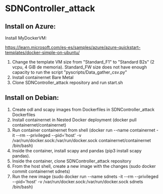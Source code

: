 # SDNController_attack

## Install on Azure:

Install MyDockerVM:

https://learn.microsoft.com/es-es/samples/azure/azure-quickstart-templates/docker-simple-on-ubuntu/

1. Change the template VM size from "Standard_F1" to "Standard B2s" (2 vcpu, 4 GiB de memoria). Standard_FW size does not have enough capacity to run the script "pyscripts/Data_gather_csv.py"
2. Install containernet Bare Metal
3. Clone SDNController_attack repository and run start.sh

## Install on Debian:
1. Create odl and scapy images from Dockerfiles in SDNController_attack Dockerfiles
2. Install containernet in Nested  Docker deployment (docker pull containernet/containernet)
3. Run container containernet from shell (docker run --name containernet -it --rm --privileged --pid='host' -v /var/run/docker.sock:/var/run/docker.sock containernet/containernet /bin/bash)
4. Inside the container, install scapy and pandas (pip3 install scapy pandas).
5. Inside the container, clone SDNController_attack repository
6. From the host shell, create a new image with the changes (sudo docker commit containernet sdnets)
7. Run the new image (sudo docker run --name sdnets -it --rm --privileged --pid='host' -v /var/run/docker.sock:/var/run/docker.sock sdnets /bin/bash)
